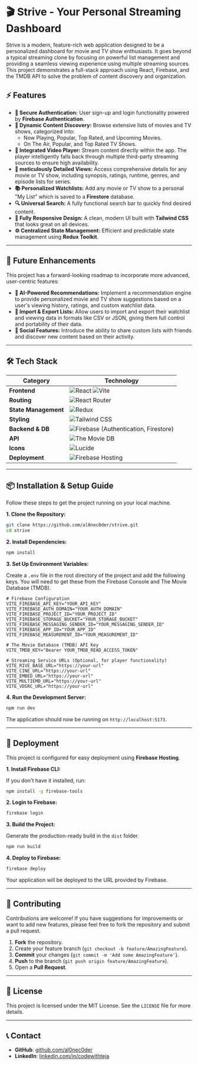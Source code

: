 
# 🎬 Strive - Your Personal Streaming Dashboard

Strive is a modern, feature-rich web application designed to be a personalized dashboard for movie and TV show enthusiasts. It goes beyond a typical streaming clone by focusing on powerful list management and providing a seamless viewing experience using multiple streaming sources. This project demonstrates a full-stack approach using React, Firebase, and the TMDB API to solve the problem of content discovery and organization.



## ⚡ Features

* **🔐 Secure Authentication:** User sign-up and login functionality powered by **Firebase Authentication**.
* **🎥 Dynamic Content Discovery:** Browse extensive lists of movies and TV shows, categorized into:
    * Now Playing, Popular, Top Rated, and Upcoming Movies.
    * On The Air, Popular, and Top Rated TV Shows.
* **🍿 Integrated Video Player:** Stream content directly within the app. The player intelligently falls back through multiple third-party streaming sources to ensure high availability.
* **🌟 meticulously Detailed Views:** Access comprehensive details for any movie or TV show, including synopsis, ratings, runtime, genres, and episode lists for series.
* **📚 Personalized Watchlists:** Add any movie or TV show to a personal "My List" which is saved to a **Firestore** database.
* **🔍 Universal Search:** A fully functional search bar to quickly find desired content.
* **📱 Fully Responsive Design:** A clean, modern UI built with **Tailwind CSS** that looks great on all devices.
* **⚙️ Centralized State Management:** Efficient and predictable state management using **Redux Toolkit**.

---

## 🚀 Future Enhancements

This project has a forward-looking roadmap to incorporate more advanced, user-centric features:

* **🤖 AI-Powered Recommendations:** Implement a recommendation engine to provide personalized movie and TV show suggestions based on a user's viewing history, ratings, and custom watchlist data.
* **🔄 Import & Export Lists:** Allow users to import and export their watchlist and viewing data in formats like CSV or JSON, giving them full control and portability of their data.
* **👥 Social Features:** Introduce the ability to share custom lists with friends and discover new content based on their activity.

---

## 🛠️ Tech Stack

| Category           | Technology                                                                                                  |
| ------------------ | ----------------------------------------------------------------------------------------------------------- |
| **Frontend** | ![React](https://img.shields.io/badge/React-61DAFB?logo=react&logoColor=black) ![Vite](https://img.shields.io/badge/Vite-646CFF?logo=vite&logoColor=white)                             |
| **Routing** | ![React Router](https://img.shields.io/badge/React_Router-CA4245?logo=react-router&logoColor=white)           |
| **State Management**| ![Redux](https://img.shields.io/badge/Redux_Toolkit-764ABC?logo=redux&logoColor=white)                      |
| **Styling** | ![Tailwind CSS](https://img.shields.io/badge/Tailwind_CSS-06B6D4?logo=tailwindcss&logoColor=white)          |
| **Backend & DB** | ![Firebase](https://img.shields.io/badge/Firebase-FFCA28?logo=firebase&logoColor=black) (Authentication, Firestore) |
| **API** | ![The Movie DB](https://img.shields.io/badge/TMDB_API-01B4E4?logo=themoviedatabase&logoColor=white)           |
| **Icons** | ![Lucide](https://img.shields.io/badge/Lucide-React-10B981)                                                  |
| **Deployment** | ![Firebase Hosting](https://img.shields.io/badge/Firebase_Hosting-FFA611?logo=firebase&logoColor=white)     |

---

## 📦 Installation & Setup Guide

Follow these steps to get the project running on your local machine.

**1. Clone the Repository:**

```bash
git clone https://github.com/al0nec0der/strive.git
cd strive
````

**2. Install Dependencies:**

```bash
npm install
```

**3. Set Up Environment Variables:**

Create a `.env` file in the root directory of the project and add the following keys. You will need to get these from the Firebase Console and The Movie Database (TMDB).

```env
# Firebase Configuration
VITE_FIREBASE_API_KEY="YOUR_API_KEY"
VITE_FIREBASE_AUTH_DOMAIN="YOUR_AUTH_DOMAIN"
VITE_FIREBASE_PROJECT_ID="YOUR_PROJECT_ID"
VITE_FIREBASE_STORAGE_BUCKET="YOUR_STORAGE_BUCKET"
VITE_FIREBASE_MESSAGING_SENDER_ID="YOUR_MESSAGING_SENDER_ID"
VITE_FIREBASE_APP_ID="YOUR_APP_ID"
VITE_FIREBASE_MEASUREMENT_ID="YOUR_MEASUREMENT_ID"

# The Movie Database (TMDB) API Key
VITE_TMDB_KEY="Bearer YOUR_TMDB_READ_ACCESS_TOKEN"

# Streaming Service URLs (Optional, for player functionality)
VITE_RIVE_BASE_URL="https://your-url"
VITE_CINE_URL="https://your-url"
VITE_EMBED_URL="https://your-url"
VITE_MULTIEMD_URL="https://your-url"
VITE_VDSRC_URL="https://your-url"
```

**4. Run the Development Server:**

```bash
npm run dev
```

The application should now be running on `http://localhost:5173`.

-----

## 🚀 Deployment

This project is configured for easy deployment using **Firebase Hosting**.

**1. Install Firebase CLI:**

If you don't have it installed, run:

```bash
npm install -g firebase-tools
```

**2. Login to Firebase:**

```bash
firebase login
```

**3. Build the Project:**

Generate the production-ready build in the `dist` folder.

```bash
npm run build
```

**4. Deploy to Firebase:**

```bash
firebase deploy
```

Your application will be deployed to the URL provided by Firebase.

-----

## 🤝 Contributing

Contributions are welcome\! If you have suggestions for improvements or want to add new features, please feel free to fork the repository and submit a pull request.

1.  **Fork** the repository.
2.  Create your feature branch (`git checkout -b feature/AmazingFeature`).
3.  **Commit** your changes (`git commit -m 'Add some AmazingFeature'`).
4.  **Push** to the branch (`git push origin feature/AmazingFeature`).
5.  Open a **Pull Request**.

-----

## 📜 License

This project is licensed under the MIT License. See the `LICENSE` file for more details.

-----

## 📞 Contact

  * **GitHub**: [github.com/al0nec0der](https://www.google.com/search?q=https://github.com/al0nec0der)
  * **LinkedIn**: [linkedin.com/in/codewithteja](https://linkedin.com/in/codewithteja)

<!-- end list -->
